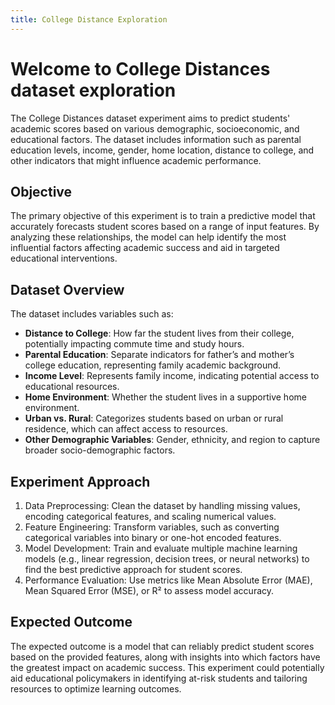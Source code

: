```yaml
---
title: College Distance Exploration
---
```



# Welcome to College Distances dataset exploration

The College Distances dataset experiment aims to predict students' academic scores based on various demographic,
socioeconomic, and educational factors. The dataset includes information such as parental education levels, income,
gender, home location, distance to college, and other indicators that might influence academic performance.

## Objective

The primary objective of this experiment is to train a predictive model that accurately forecasts student scores based
on a range of input features. By analyzing these relationships, the model can help identify the most influential factors
affecting academic success and aid in targeted educational interventions.

## Dataset Overview

The dataset includes variables such as:

* **Distance to College**: How far the student lives from their college, potentially impacting commute time and study
  hours.
* **Parental Education**: Separate indicators for father’s and mother’s college education, representing family academic
  background.
* **Income Level**: Represents family income, indicating potential access to educational resources.
* **Home Environment**: Whether the student lives in a supportive home environment.
* **Urban vs. Rural**: Categorizes students based on urban or rural residence, which can affect access to resources.
* **Other Demographic Variables**: Gender, ethnicity, and region to capture broader socio-demographic factors.

## Experiment Approach

1. Data Preprocessing: Clean the dataset by handling missing values, encoding categorical features, and scaling
   numerical values.
2. Feature Engineering: Transform variables, such as converting categorical variables into binary or one-hot encoded
   features.
3. Model Development: Train and evaluate multiple machine learning models (e.g., linear regression, decision trees, or
   neural networks) to find the best predictive approach for student scores.
4. Performance Evaluation: Use metrics like Mean Absolute Error (MAE), Mean Squared Error (MSE), or R² to assess model
   accuracy.

## Expected Outcome

The expected outcome is a model that can reliably predict student scores based on the provided features, along with
insights into which factors have the greatest impact on academic success. This experiment could potentially aid
educational policymakers in identifying at-risk students and tailoring resources to optimize learning outcomes.